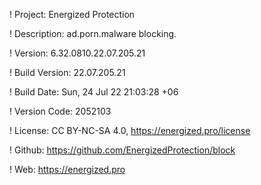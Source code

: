 ! Project: Energized Protection

! Description: ad.porn.malware blocking.

! Version: 6.32.0810.22.07.205.21

! Build Version: 22.07.205.21

! Build Date: Sun, 24 Jul 22 21:03:28 +06

! Version Code: 2052103

! License: CC BY-NC-SA 4.0, https://energized.pro/license

! Github: https://github.com/EnergizedProtection/block

! Web: https://energized.pro
